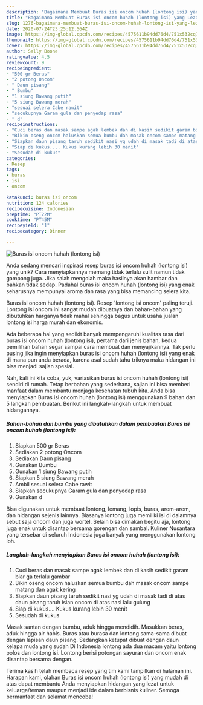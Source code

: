 ```yaml
---
description: "Bagaimana Membuat Buras isi oncom huhah (lontong isi) yang Lezat Sekali"
title: "Bagaimana Membuat Buras isi oncom huhah (lontong isi) yang Lezat Sekali"
slug: 1276-bagaimana-membuat-buras-isi-oncom-huhah-lontong-isi-yang-lezat-sekali
date: 2020-07-24T23:25:12.564Z
image: https://img-global.cpcdn.com/recipes/4575611b94dd76d4/751x532cq70/buras-isi-oncom-huhah-lontong-isi-foto-resep-utama.jpg
thumbnail: https://img-global.cpcdn.com/recipes/4575611b94dd76d4/751x532cq70/buras-isi-oncom-huhah-lontong-isi-foto-resep-utama.jpg
cover: https://img-global.cpcdn.com/recipes/4575611b94dd76d4/751x532cq70/buras-isi-oncom-huhah-lontong-isi-foto-resep-utama.jpg
author: Sally Boone
ratingvalue: 4.5
reviewcount: 9
recipeingredient:
- "500 gr Beras"
- "2 potong Oncom"
- " Daun pisang"
- " Bumbu"
- "1 siung Bawang putih"
- "5 siung Bawang merah"
- "sesuai selera Cabe rawit"
- "secukupnya Garam gula dan penyedap rasa"
- " d"
recipeinstructions:
- "Cuci beras dan masak sampe agak lembek dan di kasih sedikit garam biar ga terlalu gambar"
- "Bikin oseng oncom haluskan semua bumbu dah masak oncom sampe matang dan agak kering"
- "Siapkan daun pisang taruh sedikit nasi yg udah di masak tadi di atas daun pisang taruh isian oncom di atas nasi lalu gulung"
- "Siap di kukus.... Kukus kurang lebih 30 menit"
- "Sesudah di kukus"
categories:
- Resep
tags:
- buras
- isi
- oncom

katakunci: buras isi oncom 
nutrition: 124 calories
recipecuisine: Indonesian
preptime: "PT22M"
cooktime: "PT45M"
recipeyield: "1"
recipecategory: Dinner

---
```



![Buras isi oncom huhah (lontong isi)](https://img-global.cpcdn.com/recipes/4575611b94dd76d4/751x532cq70/buras-isi-oncom-huhah-lontong-isi-foto-resep-utama.jpg)

Anda sedang mencari inspirasi resep buras isi oncom huhah (lontong isi) yang unik? Cara menyiapkannya memang tidak terlalu sulit namun tidak gampang juga. Jika salah mengolah maka hasilnya akan hambar dan bahkan tidak sedap. Padahal buras isi oncom huhah (lontong isi) yang enak seharusnya mempunyai aroma dan rasa yang bisa memancing selera kita.

Buras isi oncom huhah (lontong isi). Resep &#39;lontong isi oncom&#39; paling teruji. Lontong isi oncom ini sangat mudah dibuatnya dan bahan-bahan yang dibutuhkan harganya tidak mahal sehingga bagus untuk usaha jualan lontong isi harga murah dan ekonomis.

Ada beberapa hal yang sedikit banyak mempengaruhi kualitas rasa dari buras isi oncom huhah (lontong isi), pertama dari jenis bahan, kedua pemilihan bahan segar sampai cara membuat dan menyajikannya. Tak perlu pusing jika ingin menyiapkan buras isi oncom huhah (lontong isi) yang enak di mana pun anda berada, karena asal sudah tahu triknya maka hidangan ini bisa menjadi sajian spesial.


Nah, kali ini kita coba, yuk, variasikan buras isi oncom huhah (lontong isi) sendiri di rumah. Tetap berbahan yang sederhana, sajian ini bisa memberi manfaat dalam membantu menjaga kesehatan tubuh kita. Anda bisa menyiapkan Buras isi oncom huhah (lontong isi) menggunakan 9 bahan dan 5 langkah pembuatan. Berikut ini langkah-langkah untuk membuat hidangannya.

<!--inarticleads1-->

##### Bahan-bahan dan bumbu yang dibutuhkan dalam pembuatan Buras isi oncom huhah (lontong isi):

1. Siapkan 500 gr Beras
1. Sediakan 2 potong Oncom
1. Sediakan  Daun pisang
1. Gunakan  Bumbu
1. Gunakan 1 siung Bawang putih
1. Siapkan 5 siung Bawang merah
1. Ambil sesuai selera Cabe rawit
1. Siapkan secukupnya Garam gula dan penyedap rasa
1. Gunakan  d


Bisa digunakan untuk membuat lontong, lemang, lopis, buras, arem-arem, dan hidangan sejenis lainnya. Biasanya lontong juga memiliki isi di dalamnya sebut saja oncom dan juga wortel. Selain bisa dimakan begitu aja, lontong juga enak untuk disantap bersama gorengan dan sambal. Kuliner Nusantara yang tersebar di seluruh Indonesia juga banyak yang menggunakan lontong loh. 

<!--inarticleads2-->

##### Langkah-langkah menyiapkan Buras isi oncom huhah (lontong isi):

1. Cuci beras dan masak sampe agak lembek dan di kasih sedikit garam biar ga terlalu gambar
1. Bikin oseng oncom haluskan semua bumbu dah masak oncom sampe matang dan agak kering
1. Siapkan daun pisang taruh sedikit nasi yg udah di masak tadi di atas daun pisang taruh isian oncom di atas nasi lalu gulung
1. Siap di kukus.... Kukus kurang lebih 30 menit
1. Sesudah di kukus


Masak santan dengan bumbu, aduk hingga mendidih. Masukkan beras, aduk hingga air habis. Buras atau burasa dan lontong sama-sama dibuat dengan lapisan daun pisang. Sedangkan ketupat dibuat dengan daun kelapa muda yang sudah Di Indonesia lontong ada dua macam yaitu lontong polos dan lontong isi. Lontong berisi potongan sayuran dan oncom enak disantap bersama dengan. 

Terima kasih telah membaca resep yang tim kami tampilkan di halaman ini. Harapan kami, olahan Buras isi oncom huhah (lontong isi) yang mudah di atas dapat membantu Anda menyiapkan hidangan yang lezat untuk keluarga/teman maupun menjadi ide dalam berbisnis kuliner. Semoga bermanfaat dan selamat mencoba!
